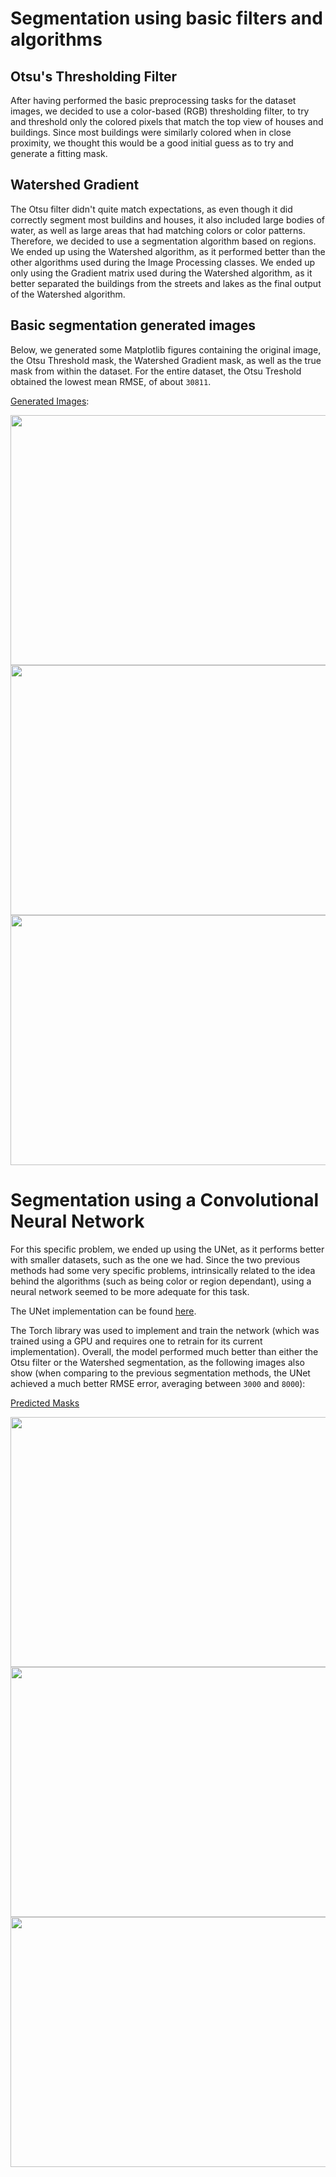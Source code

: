 # Segmentation using basic filters and algorithms

## Otsu's Thresholding Filter

After having performed the basic preprocessing tasks for the dataset images, we decided to use a color-based (RGB) thresholding filter, to try and threshold only the colored pixels that match the top view of houses and buildings. Since most buildings were similarly colored when in close proximity, we thought this would be a good initial guess as to try and generate a fitting mask.

## Watershed Gradient

The Otsu filter didn't quite match expectations, as even though it did correctly segment most buildins and houses, it also included large bodies of water, as well as large areas that had matching colors or color patterns. Therefore, we decided to use a segmentation algorithm based on regions. We ended up using the Watershed algorithm, as it performed better than the other algorithms used during the Image Processing classes. We ended up only using the Gradient matrix used during the Watershed algorithm, as it better separated the buildings from the streets and lakes as the final output of the Watershed algorithm.

## Basic segmentation generated images

Below, we generated some Matplotlib figures containing the original image, the Otsu Threshold mask, the Watershed Gradient mask, as well as the true mask from within the dataset. For the entire dataset, the Otsu Treshold obtained the lowest mean RMSE, of about `30811`.

[Generated Images](https://github.com/rzimmerdev/pdi-2022/tree/main/predictions/filters):

<img src="https://github.com/rzimmerdev/pdi-2022/blob/1b7d6370b6d4d9163a56ea0f41f2216d3a3aecc2/predictions/filters/img_1.png" width="900" height="400" />
<img src="https://github.com/rzimmerdev/pdi-2022/blob/1b7d6370b6d4d9163a56ea0f41f2216d3a3aecc2/predictions/filters/img_6.png" width="900" height="400" />
<img src="https://github.com/rzimmerdev/pdi-2022/blob/1b7d6370b6d4d9163a56ea0f41f2216d3a3aecc2/predictions/filters/img_9.png" width="900" height="400" />


# Segmentation using a Convolutional Neural Network

For this specific problem, we ended up using the UNet, as it performs better with smaller datasets, such as the one we had. Since the two previous methods had some very specific problems, intrinsically related to the idea behind the algorithms (such as being color or region dependant), using a neural network seemed to be more adequate for this task.

The UNet implementation can be found [here](https://github.com/rzimmerdev/pdi-2022/blob/main/scripts/unet.py).

The Torch library was used to implement and train the network (which was trained using a GPU and requires one to retrain for its current implementation).
Overall, the model performed much better than either the Otsu filter or the Watershed segmentation, as the following images also show (when comparing to the previous segmentation methods, the UNet achieved a much better RMSE error, averaging between `3000` and `8000`):

[Predicted Masks](https://github.com/rzimmerdev/pdi-2022/tree/main/predictions/unet)


<img src="https://github.com/rzimmerdev/pdi-2022/blob/1b7d6370b6d4d9163a56ea0f41f2216d3a3aecc2/predictions/unet/img_0.png" width="900" height="400" />
<img src="https://github.com/rzimmerdev/pdi-2022/blob/1b7d6370b6d4d9163a56ea0f41f2216d3a3aecc2/predictions/unet/img_1.png" width="900" height="400" />
<img src="https://github.com/rzimmerdev/pdi-2022/blob/1b7d6370b6d4d9163a56ea0f41f2216d3a3aecc2/predictions/unet/img_8.png" width="900" height="400" />
